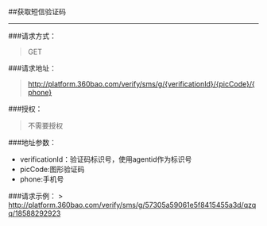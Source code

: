 ##获取短信验证码

------------

###请求方式：
> GET

###请求地址：
> http://platform.360bao.com/verify/sms/g/{verificationId}/{picCode}/{phone}

###授权：
> 不需要授权

###地址参数：
> 
  * verificationId：验证码标识号，使用agentid作为标识号
  * picCode:图形验证码
  * phone:手机号
 
###请求示例：
    > http://platform.360bao.com/verify/sms/g/57305a59061e5f8415455a3d/qzqq/18588292923




